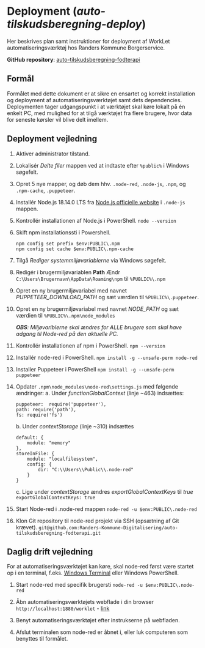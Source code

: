 # Deployment (*auto-tilskudsberegning-deploy*)
Her beskrives plan samt instruktioner for deployment af WorkLet automatiseringsværktøj hos Randers Kommune Borgerservice.

**GitHub repository**: [auto-tilskudsberegning-fodterapi](https://github.com/Randers-Kommune-Digitalisering/auto-tilskudsberegning-fodterapi)

## Formål
Formålet med dette dokument er at sikre en ensartet og korrekt installation og deployment af automatiseringsværktøjet samt dets dependencies. Deploymenten tager udgangspunkt i at værktøjet skal køre lokalt på én enkelt PC, med mulighed for at tilgå værktøjet fra flere brugere, hvor data for seneste kørsler vil blive delt imellem. 

## Deployment vejledning
1. Aktiver administrator tilstand.

2. Lokalisér *Delte filer* mappen ved at indtaste efter `%public%` i Windows søgefelt.

3. Opret 5 nye mapper, og døb dem hhv. `.node-red`, `.node-js`, `.npm`, og `.npm-cache`,  `.puppeteer`.

4. Installér Node.js 18.14.0 LTS fra [Node.js officielle website](https://nodejs.org/en/download) i  `.node-js` mappen.

5. Kontrollér installationen af Node.js i PowerShell.
	`node --version`

6. Skift npm installationssti i Powershell.
	```
	npm config set prefix $env:PUBLIC\.npm
	npm config set cache $env:PUBLIC\.npm-cache
	```

7. Tilgå *Rediger systemmiljøvariablerne* via Windows søgefelt.

8. Redigér i brugermiljøvariablen **Path** 
	Ændr `C:\Users\Brugernavn\AppData\Roaming\npm` til `%PUBLIC%\.npm`

9. Opret en ny brugermiljøvariabel med navnet *PUPPETEER_DOWNLOAD_PATH* og sæt værdien til `%PUBLIC%\.puppeteer`.
10. Opret en ny brugermiljøvariabel med navnet *NODE_PATH* og sæt værdien til `%PUBLIC%\.npm\node_modules`

	***OBS**: Miljøvariblerne skal ændres for ALLE brugere som skal have adgang til Node-red på den aktuelle PC.*
	
11. Kontrollér installationen af npm i PowerShell.
	`npm --version`
	
12. Installér node-red i PowerShell.
	`npm install -g --unsafe-perm node-red`

13. Installer Puppeteer i PowerShell
	`npm install -g --unsafe-perm puppeteer`

14. Opdater `.npm\node_modules\node-red\settings.js` med følgende ændringer:
	 a. Under *functionGlobalContext* (linje ~463) indsættes:
	```
	puppeteer:  require('puppeteer'),
	path: require('path'),
	fs: require('fs')
	```
	b. Under *contextStorage* (linje ~310) indsættes
	```
	default: {
		module: "memory"
	},
	storeInFile: {
		module: "localfilesystem",
		config: {
			dir: "C:\\Users\\Public\\.node-red"
		}
	}
	```
	c. Lige under *contextStorage* ændres *exportGlobalContextKeys* til *true*
	`exportGlobalContextKeys: true`

15. Start Node-red i .node-red mappen
	 `node-red -u $env:PUBLIC\.node-red`
	 
16. Klon Git repository til node-red projekt via SSH (opsætning af Git krævet).
	`git@github.com:Randers-Kommune-Digitalisering/auto-tilskudsberegning-fodterapi.git`
	

## Daglig drift vejledning
For at automatiseringsværktøjet kan køre, skal node-red først være startet op i en terminal, f.eks. [Windows Terminal](https://www.microsoft.com/store/productId/9N0DX20HK701) eller Windows PowerShell. 
1. Start node-red med specifik brugersti
	`node-red -u $env:PUBLIC\.node-red`
	
2. Åbn automatiseringsværktøjets webflade i din browser
	`http://localhost:1880/worklet` - [link](http://localhost:1880/worklet)

3. Benyt automatiseringsværktøjet efter instrukserne på webfladen.

4. Afslut terminalen som node-red er åbnet i, eller luk computeren som benyttes til formålet.



